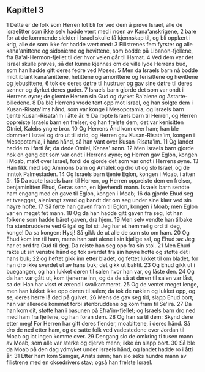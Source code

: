 ## Kapittel 3

1 Dette er de folk som Herren lot bli for ved dem å prøve Israel, alle de israelitter som ikke selv hadde vært med i noen av Kana'anskrigene,
2 bare for at de kommende slekter i Israel skulle få kjennskap til, og bli opplært i krig, alle de som ikke før hadde vært med:
3 Filistrenes fem fyrster og alle kana'anittene og sidonierne og hevittene, som bodde på Libanon-fjellene, fra Ba'al-Hermon-fjellet til der hvor veien går til Hamat.
4 Ved dem var det Israel skulle prøves, så det kunne kjennes om de ville lyde Herrens bud, som han hadde gitt deres fedre ved Moses.
5 Men da Israels barn nå bodde midt iblant kana'anittene, hetittene og amorittene og ferisittene og hevittene og jebusittene,
6 tok de deres døtre til hustruer og gav sine døtre til deres sønner og dyrket deres guder.
7 Israels barn gjorde det som var ondt i Herrens øyne; de glemte Herren sin Gud og dyrket Ba'alene og Astarte-billedene.
8 Da ble Herrens vrede tent opp mot Israel, og han solgte dem i Kusan-Risata'ims hånd, som var konge i Mesopotamia; og Israels barn tjente Kusan-Risata'im i åtte år.
9 Da ropte Israels barn til Herren, og Herren oppreiste Israels barn en frelser, og han frelste dem; det var kenisitten Otniel, Kalebs yngre bror.
10 Og Herrens Ånd kom over ham; han ble dommer i Israel og dro ut til strid, og Herren gav Kusan-Risata'im, kongen i Mesopotamia, i hans hånd, så han vant over Kusan-Risata'im.
11 Og landet hadde ro i førti år; da døde Otniel, Kenas' sønn.
12 Men Israels barn gjorde nok en gang det som var ondt i Herrens øyne; og Herren gav Eglon, kongen i Moab, makt over Israel, fordi de gjorde det som var ondt i Herrens øyne.
13 Han fikk med seg Ammons barn og Amalek og dro ut og slo Israel, og de inntok Palmestaden.
14 Og Israels barn tjente Eglon, kongen i Moab, i atten år.
15 Da ropte Israels barn til Herren, og Herren oppreiste dem en frelser, benjaminitten Ehud, Geras sønn, en kjevhendt mann. Israels barn sendte ham engang med en gave til Eglon, kongen i Moab;
16 da gjorde Ehud seg et tveegget, alenlangt sverd og bandt det om seg under sine klær ved sin høyre hofte.
17 Så førte han gaven fram til Eglon, kongen i Moab; men Eglon var en meget fet mann.
18 Og da han hadde gitt gaven fra seg, lot han folkene som hadde båret gaven, dra hjem.
19 Men selv vendte han tilbake fra stenbruddene ved Gilgal og lot si: Jeg har et hemmelig ord til deg, konge! Da sa kongen: Hysj! Så gikk de ut alle de som sto om ham.
20 Og Ehud kom inn til ham, mens han satt alene i sin kjølige sal, og Ehud sa: Jeg har et ord fra Gud til deg. Da reiste han seg opp fra sin stol.
21 Men Ehud rakte ut sin venstre hånd og tok sverdet fra sin høyre hofte og støtte det i hans buk;
22 og heftet gikk inn etter bladet, og fettet lukket til om bladet, for han dro ikke sverdet ut av hans buk; det gikk ut baktil.
23 Og Ehud gikk ut i buegangen, og han lukket døren til salen hvor han var, og låste den.
24 Og da han var gått ut, kom tjenerne inn, og da de så at døren til salen var låst, sa de: Han har visst et ærend i svalkammeret.
25 Og de ventet meget lenge, men han lukket ikke opp døren til salen; da tok de nøklen og lukket opp, og se, deres herre lå død på gulvet.
26 Mens de gav seg tid, slapp Ehud bort; han var allerede kommet forbi stenbruddene og kom fram til Se'ira.
27 Da han kom dit, støtte han i basunen på Efra'im-fjellet; og Israels barn dro ned med ham fra fjellene, og han foran dem.
28 Og han sa til dem: Skynd dere etter meg! For Herren har gitt deres fiender, moabittene, i deres hånd. Så dro de ned etter ham, og de satte folk ved vadestedene over Jordan til Moab og lot ingen komme over.
29 Dengang slo de omkring ti tusen mann av Moab, som alle var sterke og djerve menn; ikke én slapp bort.
30 Så ble da Moab på den dag ydmyket under Israels hånd, og landet hadde ro i åtti år.
31 Etter ham kom Samgar, Anats sønn; han slo seks hundre mann av filistrene med en oksedrivers stav; også han frelste Israel.
